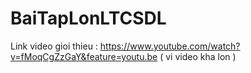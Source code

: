 # BaiTapLonLTCSDL
Link video gioi thieu : https://www.youtube.com/watch?v=fMoqCgZzGaY&feature=youtu.be ( vi video kha lon )
